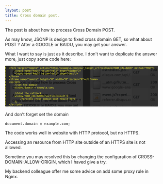 ```yaml
---
layout: post
title: Cross domain post.
---
```

The post is about how to process Cross Domain POST.

As may know, JSONP is design to fixed cross domain GET, so what about POST ? After a GOOGLE or BAIDU, you may get your answer.

What I want to say is just as it describe.
I don't want to deplicate the answer more, just copy some code here:

![cross site post code snippt](/images/2014_08/cross_site_post_code.png)

And don't forget set the domain

```
document.domain = example.com;
```

The code works well in website with HTTP protocol, but no HTTPS.

Accessing an resource from HTTP site outside of an HTTPS site is not allowed.

Sometime you may resolved this by changing the configuration of CROSS-DOMAIN-ALLOW-ORIGIN, which I haved give a try. 

My backend colleague offer me some advice on add some proxy rule in Nginx.



